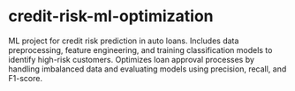 # credit-risk-ml-optimization
ML project for credit risk prediction in auto loans. Includes data preprocessing, feature engineering, and training classification models to identify high-risk customers. Optimizes loan approval processes by handling imbalanced data and evaluating models using precision, recall, and F1-score.  
